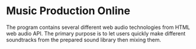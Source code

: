 Music Production Online
===========================
The program contains several different web audio technologies from HTML web audio API. The primary purpose is to let users quickly make different soundtracks from the prepared sound library then mixing them.

